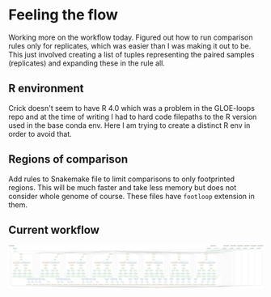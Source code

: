 # Feeling the flow

Working more on the workflow today. Figured out how to run comparison
rules only for replicates, which was easier than I was making it out to be. This
just involved creating a list of tuples representing the paired samples (replicates)
and expanding these in the rule all. 

## R environment

Crick doesn't seem to have R 4.0 which was a problem in the GLOE-loops
repo and at the time of writing I had to hard code filepaths to the R
version used in the base conda env. Here I am trying to create a
distinct R env in order to avoid that. 

## Regions of comparison

Add rules to Snakemake file to limit comparisons to only footprinted regions.
This will be much faster and take less memory but does not consider whole
genome of course. These files have `footloop` extension in them.

## Current workflow

![](../resources/4-4-21.png)